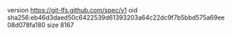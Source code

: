 version https://git-lfs.github.com/spec/v1
oid sha256:eb46d3daed50c6422539d61393203a64c22dc9f7b5bbd575a69ee08d078fa180
size 8167
